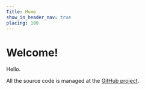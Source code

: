 ```yaml
---
Title: Home
show_in_header_nav: true
placing: 100
---
```


# Welcome!

Hello.

All the source code is managed at the [GitHub project](https://github.com/blairw/techbook).